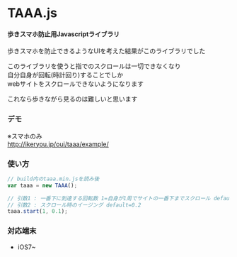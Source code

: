 TAAA.js
========

#### 歩きスマホ防止用Javascriptライブラリ ####
歩きスマホを防止できるようなUIを考えた結果がこのライブラリでした

このライブラリを使うと指でのスクロールは一切できなくなり<br>
自分自身が回転(時計回り)することでしか<br>
webサイトをスクロールできないようになります

これなら歩きながら見るのは難しいと思います

### デモ ###
※スマホのみ<br>
http://ikeryou.jp/oui/taaa/example/

### 使い方 ###
```javascript
// build内のtaaa.min.jsを読み後
var taaa = new TAAA();

// 引数1 : 一番下に到達する回転数 1=自身が1周でサイトの一番下までスクロール default=1
// 引数2 : スクロール時のイージング default=0.2
taaa.start(1, 0.1);
```
### 対応端末 ###
* iOS7~
